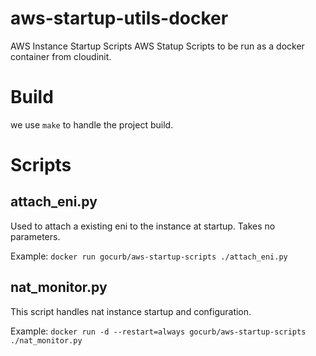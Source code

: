 # aws-startup-utils-docker
AWS Instance Startup Scripts
AWS Statup Scripts to be run as a docker container from cloudinit.

# Build
we use `make` to handle the project build.

# Scripts
## attach_eni.py
Used to attach a existing eni to the instance at startup.  Takes no parameters.

Example: `docker run gocurb/aws-startup-scripts ./attach_eni.py`
## nat_monitor.py
This script handles nat instance startup and configuration.

Example: `docker run -d --restart=always gocurb/aws-startup-scripts ./nat_monitor.py`

